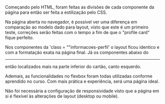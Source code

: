 Começando pelo HTML, foram feitas as divisões de cada componente da página para então ser feita a estilização pelo CSS.

Na página aberta no navegador, é possível ver uma diferença em comparação ao modelo dado para layout, visto que este é um primeiro teste, correções serão feitas com o tempo a fim de que o "profile card" fique perfeito.

Nos componentes da 'class = ""informacoes-perfil' o layout ficou identico e com a formatação exata na página final. Já os componentes abaixo do <hr> então localizados mais na parte inferior do cartão, canto esquerdo.

Ademais, as funcionalidades no flexbox foram todas utilizadas conforme aprendido no curso. Com mais prática e experiência, será uma página ideal.

Não foi necessária a configuração de responsividade visto que a página em si é flexível às alterações de layout (desktop ou mobile).
